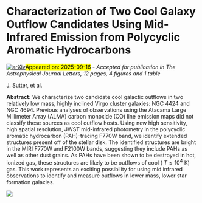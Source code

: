 <div class="macros" style="visibility:hidden;">
$\newcommand{\ensuremath}{}$
$\newcommand{\xspace}{}$
$\newcommand{\object}[1]{\texttt{#1}}$
$\newcommand{\farcs}{{.}''}$
$\newcommand{\farcm}{{.}'}$
$\newcommand{\arcsec}{''}$
$\newcommand{\arcmin}{'}$
$\newcommand{\ion}[2]{#1#2}$
$\newcommand{\textsc}[1]{\textrm{#1}}$
$\newcommand{\hl}[1]{\textrm{#1}}$
$\newcommand{\footnote}[1]{}$
$\newcommand{\vdag}{(v)^\dagger}$
$\newcommand$
$\newcommand$
$\newcommand{\Whitman}{Whitman College, 345 Boyer Avenue, Walla Walla, WA 99362, USA}$
$\newcommand{\Ox}{Sub-department of Astrophysics, Department of Physics, University of Oxford, Keble Road, Oxford OX1 3RH, UK}$
$\newcommand{\UGent}{Sterrenkundig Observatorium, Universiteit Gent, Krijgslaan 281 S9, B-9000 Gent, Belgium}$
$\newcommand{\STScI}{Space Telescope Science Institute, 3700 San Martin Drive, Baltimore, MD 21218, USA}$
$\newcommand{\MPIA}{Max-Planck-Institut für Astronomie, Königstuhl 17, D-69117, Heidelberg, Germany}$
$\newcommand{\AURA}{AURA for the European Space Agency (ESA), Space Telescope Science Institute, 3700 San Martin Drive, Baltimore, MD 21218, USA}$
$\newcommand{\STScIESA}{AURA for the European Space Agency (ESA), Space Telescope Science Institute, 3700 San Martin Drive, Baltimore, MD 21218, USA}$
$\newcommand{\UCSD}{Department of Astronomy \& Astrophysics, University of California, San Diego, 9500 Gilman Dr., La Jolla, CA 92093, USA}$
$\newcommand{\JHU}{Department of Physics and Astronomy, The Johns Hopkins University, Baltimore, MD 21218, USA}$
$\newcommand{\OSU}{Department of Astronomy, The Ohio State University, 140 West 18th Avenue, Columbus, OH 43210, USA}$
$\newcommand{ÇAPP}{Center for Cosmology and Astroparticle Physics (CCAPP), 191 West Woodruff Avenue, Columbus, OH 43210, USA}$
$\newcommand{\ARI}{Astronomisches Rechen-Institut, Zentrum für Astronomie der Universität Heidelberg, Mönchhofstr. 12-14, D-69120 Heidelberg, Germany}$
$\newcommand{\UCT}{Department of Astronomy, University of Cape Town, Rondebosch 7701, South Africa}$
$\newcommand{\UConn}{Department of Physics, University of Connecticut, 196A Auditorium Road, Storrs, CT 06269, USA}$
$\newcommand{\UHawaii}{Institute for Astronomy, University of Hawaii, 2680 Woodlawn Drive, Honolulu, HI 96822, USA}$
$\newcommand{\UniCA}{Université Côte d'Azur, Observatoire de la Côte d'Azur, CNRS, Laboratoire Lagrange, 06000, Nice, France}$
$\newcommand{\UAlberta}{Dept. of Physics, University of Alberta, 4-183 CCIS, Edmonton, Alberta, T6G 2E1, Canada}$
$\newcommand{\Arcetri}{INAF — Osservatorio Astrofisico di Arcetri, Largo E. Fermi 5, I-50125, Florence, Italy}$
$\newcommand{\UWyoming}{Department of Physics and Astronomy, University of Wyoming, Laramie, WY 82071, USA}$
$\newcommand{\LJMU}{Astrophysics Research Institute, Liverpool John Moores University, 146 Brownlow Hill, Liverpool L3 5RF, UK}$
$\newcommand{\ITA}{Universität Heidelberg, Zentrum für Astronomie, Institut für Theoretische Astrophysik, Albert-Ueberle-Str 2, D-69120 Heidelberg, Germany}$
$\newcommand{\CfA}{Center for Astrophysics \mid Harvard \& Smithsonian, 60 Garden St., 02138 Cambridge, MA, USA}$
$\newcommand{\MPE}{Max-Planck-Institut für Extraterrestrische Physik (MPE), Giessenbachstr. 1, D-85748 Garching, Germany}$
$\newcommand{\Surrey}{Department of Physics, University of Surrey, Guildford GU2 7XH, UK}$
$\newcommand{\ESO}{European Southern Observatory, Karl-Schwarzschild Stra{\ss}e 2, D-85748 Garching bei München, Germany}$
$\newcommand{\IWR}{Universität Heidelberg, Interdisziplinäres Zentrum für Wissenschaftliches Rechnen, Im Neuenheimer Feld 205, D-69120 Heidelberg, Germany}$
$\newcommand{\ulyon}{Univ Lyon, Univ Lyon1, ENS de Lyon, CNRS, Centre de Recherche Astrophysique de Lyon UMR5574, F-69230 Saint-Genis-Laval France}$
$\newcommand{\COOL}{Cosmic Origins Of Life (COOL) Research DAO, coolresearch.io}$
$\newcommand{\OAN}{Observatorio Astron{ó}mico Nacional (IGN), C/ Alfonso XII 3, E-28014 Madrid, Spain}$
$\newcommand{\UBonn}{Argelander-Institut für Astronomie, Universität Bonn, Auf dem Hügel 71, 53121 Bonn, Germany}$
$\newcommand{\kipac}{Kavli Institute for Particle Astrophysics \& Cosmology (KIPAC), Stanford University, CA 94305, USA}$
$\newcommand{\Umanc}{Jodrell Bank Centre for Astrophysics, Department of Physics and Astronomy, University of Manchester, Oxford Road, Manchester M13 9PL, UK}$
$\newcommand{\NRAO}{National Radio Astronomy Observatory, 520 Edgemont Road, Charlottesville, VA 22903, USA}$
$\newcommand{\ANU}{Research School of Astronomy and Astrophysics, Australian National University, Canberra, ACT 2611, Australia}$
$\newcommand{\AThreeD}{ARC Centre of Excellence for All Sky Astrophysics in 3 Dimensions (ASTRO 3D), Australia}$
$\newcommand{\HD}{\label{HD} Astronomisches Rechen-Institut, Zentrum für Astronomie der Universität Heidelberg, Mönchhofstra\ss e 12-14, D-69120 Heidelberg, Germany}$
$\newcommand{\IAC}{Instituto de Astrofísica de Canarias, C/ Vía Láctea s/n, E-38205, La Laguna, Spain}$
$\newcommand{\ULL}{Departamento de Astrofísica, Universidad de La Laguna, Av. del Astrofísico Francisco Sánchez s/n, E-38206, La Laguna, Spain}$
$\newcommand{\Princeton}{Department of Astrophysical Sciences, Princeton University, 4 Ivy Lane, Princeton, NJ 08544, USA}$
$\newcommand{\IRAM}{IRAM, 300 rue de la Piscine, 38400 Saint Martin d'Héres, France}$
$\newcommand{\LERMA}{LERMA, Observatoire de Paris, PSL Research University, CNRS, Sorbonne Universités, 75014 Paris}$
$\newcommand{\YB}{Centro de Desarrollos Tecnológicos, Observatorio de Yebes (IGN), 19141 Yebes, Guadalajara, Spain}$
$\newcommand{\uwa}{International Centre for Radio Astronomy Research, University of Western Australia, 7 Fairway, Crawley, 6009, WA, Australia}$
$\newcommand{\UMD}{Department of Astronomy and Joint Space-Science Institute, University of Maryland, College Park, MD 20742, USA}$
$\newcommand{\NOIRLab}{International Gemini Observatory/NSF NOIRLab, 950 N. Cherry Avenue, Tucson, AZ 85719, USA}$
$\newcommand\CII{[C{\small{II}}]}$
$\newcommand\NII{[N{\small{II}}]}$
$\newcommand\OI{[O{\small{I}}]}$
$\newcommand\Rpah{R_{\rm{PAH}}}$
$\newcommand\micron{\mum}$</div>



<div id="title">

# Characterization of Two Cool Galaxy Outflow Candidates Using Mid-Infrared Emission from Polycyclic Aromatic Hydrocarbons

</div>
<div id="comments">

[![arXiv](https://img.shields.io/badge/arXiv-2509.12058-b31b1b.svg)](https://arxiv.org/abs/2509.12058)<mark>Appeared on: 2025-09-16</mark> -  _Accepted for publication in The Astrophysical Journal Letters, 12 pages, 4 figures and 1 table_

</div>
<div id="authors">

J. Sutter, et al.

</div>
<div id="abstract">

**Abstract:** We characterize two candidate cool galactic outflows in two relatively low mass, highly inclined Virgo cluster galaxies: NGC 4424 and NGC 4694. Previous analyses of observations using the Atacama Large Millimeter Array (ALMA) carbon monoxide (CO) line emission maps did not classify these sources as cool outflow hosts.  Using new high sensitivity, high spatial resolution, JWST mid-infrared photometry in the polycyclic aromatic hydrocarbon (PAH)-tracing F770W band, we identify extended structures present off of the stellar disk. The identified structures are bright in the MIRI F770W and F2100W bands, suggesting they include PAHs as well as other dust grains. As PAHs have been shown to be destroyed in hot, ionized gas, these structures are likely to be outflows of cool ( $T \leq 10^4$ K) gas. This work represents an exciting possibility for using mid infrared observations to identify and measure outflows in lower mass, lower star formation galaxies.

</div>

<div id="qrcode"><img src=https://api.qrserver.com/v1/create-qr-code/?size=100x100&data="https://arxiv.org/abs/2509.12058"></div>